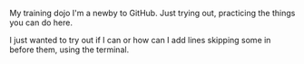My training dojo
I'm a newby to GitHub. Just trying out, practicing the things you can do here.
 
 
I just wanted to try out if I can or how can I add lines skipping some in before them, using the terminal.
